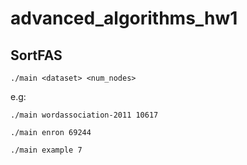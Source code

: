 # advanced_algorithms_hw1
## SortFAS
```./main <dataset> <num_nodes>``` 

e.g:

```./main wordassociation-2011 10617```

```./main enron 69244```

```./main example 7```
